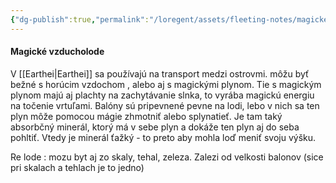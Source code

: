 ```yaml
---
{"dg-publish":true,"permalink":"/loregent/assets/fleeting-notes/magicke-vzducholode/"}
---
```



#### Magické vzducholode

V [[Earthei\|Earthei]] sa používajú na transport medzi ostrovmi. môžu byť bežné s horúcim vzdochom , alebo aj s magickými plynom. Tie s magickým plynom majú aj plachty na zachytávanie slnka, to vyrába magickú energiu na točenie vrtuľami. Balóny sú pripevnené pevne na lodi, lebo v nich sa ten plyn môže pomocou mágie zhmotniť alebo splynatieť. Je tam taký absorbčný minerál, ktorý má v sebe plyn a dokáže ten plyn aj do seba pohltiť. Vtedy je minerál ťažký - to preto aby mohla loď meniť svoju výšku.

Re lode : mozu byt aj zo skaly, tehal, zeleza. Zalezi od velkosti balonov (sice pri skalach a tehlach je to jedno)
